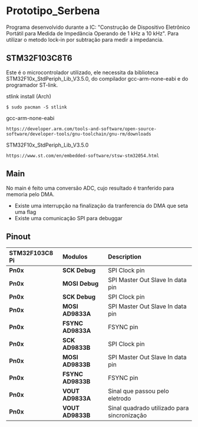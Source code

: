 # Prototipo_Serbena
Programa desenvolvido durante a IC:
"Construção de Dispositivo Eletrônico Portátil para Medida de Impedância Operando de 1 kHz a 10 kHz". Para utilizar o metodo lock-in por subtração para medir a impedancia.

## STM32F103C8T6

Este é o microcontrolador utilizado, ele necessita da biblioteca STM32F10x_StdPeriph_Lib_V3.5.0, do compilador gcc-arm-none-eabi e do programador ST-link.

stlink install (Arch)

	$ sudo pacman -S stlink

gcc-arm-none-eabi 
	
	https://developer.arm.com/tools-and-software/open-source-software/developer-tools/gnu-toolchain/gnu-rm/downloads

STM32F10x_StdPeriph_Lib_V3.5.0

	https://www.st.com/en/embedded-software/stsw-stm32054.html

## Main

No main é feito uma conversão ADC, cujo resultado é tranferido para memoria pelo DMA.
 - Existe uma interrupção na finalização da tranferencia do DMA que seta uma flag
 - Existe uma comunicação SPI para debuggar
## Pinout

| STM32F103C8 Pi | Modulos | Description |
| :--------- | :---------- | :---------------------------------------- |
| **Pn0x** | **SCK Debug** | SPI Clock pin |
| **Pn0x** | **MOSI Debug** | SPI Master Out Slave In data pin |
| **Pn0x** | **SCK Debug** | SPI Clock pin |
| **Pn0x** | **MOSI AD9833A** | SPI Master Out Slave In data pin |
| **Pn0x** | **FSYNC AD9833A** | FSYNC pin |
| **Pn0x** | **SCK AD9833B** | SPI Clock pin |
| **Pn0x** | **MOSI AD9833B** | SPI Master Out Slave In data pin |
| **Pn0x** | **FSYNC AD9833B** | FSYNC pin |
| **Pn0x** | **VOUT AD9833A** | Sinal que passou pelo eletrodo |
| **Pn0x** | **VOUT AD9833B** | Sinal quadrado utilizado para sincronização |
